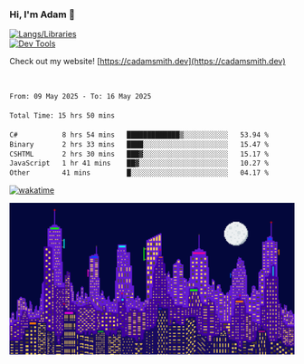 ### Hi, I'm Adam 👋

[![Langs/Libraries](https://skillicons.dev/icons?i=cs,dotnet,js,css,html,sass,ts,jquery,bootstrap)](https://skillicons.dev)
<br/>
[![Dev Tools](https://skillicons.dev/icons?i=git,github,githubactions,visualstudio)](https://skillicons.dev)

Check out my website! [https://cadamsmith.dev](https://cadamsmith.dev)

<br/>

<!--START_SECTION:waka-->

```txt
From: 09 May 2025 - To: 16 May 2025

Total Time: 15 hrs 50 mins

C#           8 hrs 54 mins   █████████████▒░░░░░░░░░░░   53.94 %
Binary       2 hrs 33 mins   ████░░░░░░░░░░░░░░░░░░░░░   15.47 %
CSHTML       2 hrs 30 mins   ███▓░░░░░░░░░░░░░░░░░░░░░   15.17 %
JavaScript   1 hr 41 mins    ██▓░░░░░░░░░░░░░░░░░░░░░░   10.27 %
Other        41 mins         █░░░░░░░░░░░░░░░░░░░░░░░░   04.17 %
```

<!--END_SECTION:waka-->

[![wakatime](https://wakatime.com/badge/user/2234bda2-efd3-47c5-8724-79108edfe9aa.svg)](https://wakatime.com/@2234bda2-efd3-47c5-8724-79108edfe9aa)

![Pixelated city at night](./media/city.gif)
